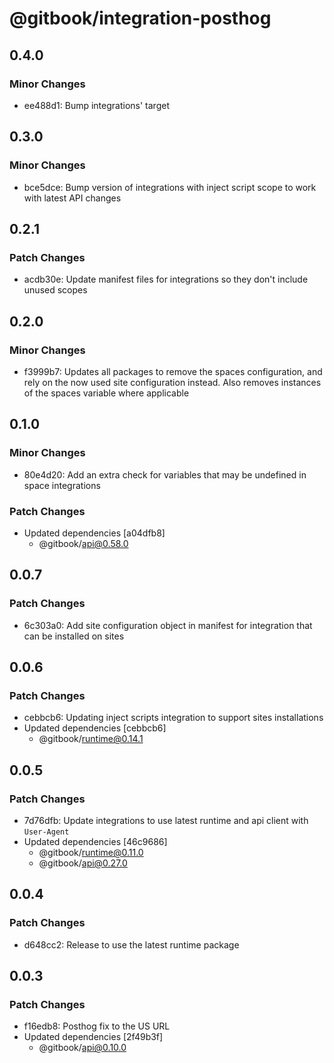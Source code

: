 # @gitbook/integration-posthog

## 0.4.0

### Minor Changes

-   ee488d1: Bump integrations' target

## 0.3.0

### Minor Changes

-   bce5dce: Bump version of integrations with inject script scope to work with latest API changes

## 0.2.1

### Patch Changes

-   acdb30e: Update manifest files for integrations so they don't include unused scopes

## 0.2.0

### Minor Changes

-   f3999b7: Updates all packages to remove the spaces configuration, and rely on the now used site configuration instead. Also removes instances of the spaces variable where applicable

## 0.1.0

### Minor Changes

-   80e4d20: Add an extra check for variables that may be undefined in space integrations

### Patch Changes

-   Updated dependencies [a04dfb8]
    -   @gitbook/api@0.58.0

## 0.0.7

### Patch Changes

-   6c303a0: Add site configuration object in manifest for integration that can be installed on sites

## 0.0.6

### Patch Changes

-   cebbcb6: Updating inject scripts integration to support sites installations
-   Updated dependencies [cebbcb6]
    -   @gitbook/runtime@0.14.1

## 0.0.5

### Patch Changes

-   7d76dfb: Update integrations to use latest runtime and api client with `User-Agent`
-   Updated dependencies [46c9686]
    -   @gitbook/runtime@0.11.0
    -   @gitbook/api@0.27.0

## 0.0.4

### Patch Changes

-   d648cc2: Release to use the latest runtime package

## 0.0.3

### Patch Changes

-   f16edb8: Posthog fix to the US URL
-   Updated dependencies [2f49b3f]
    -   @gitbook/api@0.10.0
